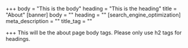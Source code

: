 +++
body = "This is the body"
heading = "This is the heading"
title = "About"
[banner]
body = ""
heading = ""
[search_engine_optimization]
meta_description = ""
title_tag = ""

+++
This will be the about page body tags. Please only use h2 tags for headings.